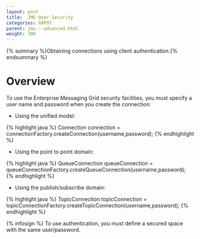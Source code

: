 ```yaml
---
layout: post
title:  JMS User Security
categories: XAP97
parent: jms---advanced.html
weight: 300
---
```


{% summary %}Obtaining connections using client authentication.{% endsummary %}

# Overview

To use the Enterprise Messaging Grid security facilities, you must specify a user name and password when you create the connection:

- Using the unified model:

{% highlight java %}
Connection connection = connectionFactory.createConnection(username,password);
{% endhighlight %}

- Using the point to point domain:

{% highlight java %}
QueueConnection queueConnection = queueConnectionFactory.createQueueConnection(username,password);
{% endhighlight %}

- Using the publish/subscribe domain:

{% highlight java %}
TopicConnection topicConnection = topicConnectionFactory.createTopicConnection(username,password);
{% endhighlight %}

{% infosign %} To use authentication, you must define a secured space with the same user/password.
